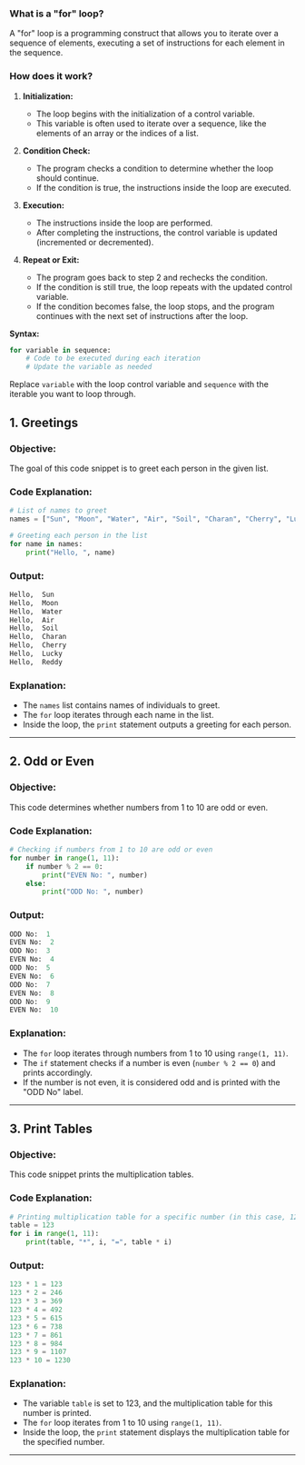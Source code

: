 ### What is a "for" loop?

A "for" loop is a programming construct that allows you to iterate over a sequence of elements, executing a set of instructions for each element in the sequence.

### How does it work?

1. **Initialization:**

   - The loop begins with the initialization of a control variable.
   - This variable is often used to iterate over a sequence, like the elements of an array or the indices of a list.

2. **Condition Check:**

   - The program checks a condition to determine whether the loop should continue.
   - If the condition is true, the instructions inside the loop are executed.

3. **Execution:**

   - The instructions inside the loop are performed.
   - After completing the instructions, the control variable is updated (incremented or decremented).

4. **Repeat or Exit:**
   - The program goes back to step 2 and rechecks the condition.
   - If the condition is still true, the loop repeats with the updated control variable.
   - If the condition becomes false, the loop stops, and the program continues with the next set of instructions after the loop.

**Syntax:**

```python
for variable in sequence:
    # Code to be executed during each iteration
    # Update the variable as needed
```

Replace `variable` with the loop control variable and `sequence` with the iterable you want to loop through.

## 1. Greetings

### Objective:

The goal of this code snippet is to greet each person in the given list.

### Code Explanation:

```python
# List of names to greet
names = ["Sun", "Moon", "Water", "Air", "Soil", "Charan", "Cherry", "Lucky", "Reddy"]

# Greeting each person in the list
for name in names:
    print("Hello, ", name)
```

### Output:

```python
Hello,  Sun
Hello,  Moon
Hello,  Water
Hello,  Air
Hello,  Soil
Hello,  Charan
Hello,  Cherry
Hello,  Lucky
Hello,  Reddy
```

### Explanation:

- The `names` list contains names of individuals to greet.
- The `for` loop iterates through each name in the list.
- Inside the loop, the `print` statement outputs a greeting for each person.

---

## 2. Odd or Even

### Objective:

This code determines whether numbers from 1 to 10 are odd or even.

### Code Explanation:

```python
# Checking if numbers from 1 to 10 are odd or even
for number in range(1, 11):
    if number % 2 == 0:
        print("EVEN No: ", number)
    else:
        print("ODD No: ", number)
```

### Output:

```python
ODD No:  1
EVEN No:  2
ODD No:  3
EVEN No:  4
ODD No:  5
EVEN No:  6
ODD No:  7
EVEN No:  8
ODD No:  9
EVEN No:  10

```

### Explanation:

- The `for` loop iterates through numbers from 1 to 10 using `range(1, 11)`.
- The `if` statement checks if a number is even (`number % 2 == 0`) and prints accordingly.
- If the number is not even, it is considered odd and is printed with the "ODD No" label.

---

## 3. Print Tables

### Objective:

This code snippet prints the multiplication tables.

### Code Explanation:

```python
# Printing multiplication table for a specific number (in this case, 123)
table = 123
for i in range(1, 11):
    print(table, "*", i, "=", table * i)
```

### Output:

```python
123 * 1 = 123
123 * 2 = 246
123 * 3 = 369
123 * 4 = 492
123 * 5 = 615
123 * 6 = 738
123 * 7 = 861
123 * 8 = 984
123 * 9 = 1107
123 * 10 = 1230
```

### Explanation:

- The variable `table` is set to 123, and the multiplication table for this number is printed.
- The `for` loop iterates from 1 to 10 using `range(1, 11)`.
- Inside the loop, the `print` statement displays the multiplication table for the specified number.

---
